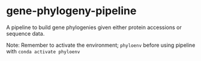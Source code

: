 # gene-phylogeny-pipeline
A pipeline to build gene phylogenies given either protein accessions or sequence data.

Note: Remember to activate the environment; `phyloenv` before using pipeline with `conda activate phyloenv` 
